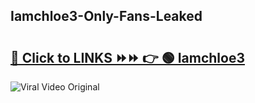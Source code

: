 
 ## Iamchloe3-Only-Fans-Leaked

# <h2><a href="https://clipsfans.com/Iamchloe3&ref=git">🔗 Click to LINKS ⏩⏩ 👉 🟢 Iamchloe3 </a></h2>

<a href="https://clipsfans.com/Iamchloe3&ref=git" rel="nofollow" data-target="animated-image.originalLink"><img src="https://i.ibb.co.com/xMMVF88/686577567.gif" alt="Viral Video Original" style="max-width: 100%; display: inline-block;" data-target="animated-image.originalImage"></a>
